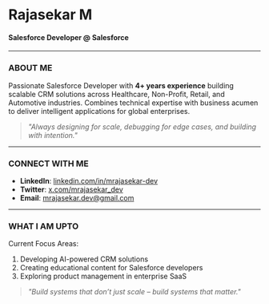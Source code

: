 # Rajasekar M

#### Salesforce Developer @ Salesforce  

---

### **ABOUT ME**  

Passionate Salesforce Developer with **4+ years experience** building scalable CRM solutions across Healthcare, Non-Profit, Retail, and Automotive industries. Combines technical expertise with business acumen to deliver intelligent applications for global enterprises.

> *"Always designing for scale, debugging for edge cases, and building with intention."*

---

### **CONNECT WITH ME**  
- **LinkedIn**: [linkedin.com/in/mrajasekar-dev](https://www.linkedin.com/in/mrajasekar-dev)  
- **Twitter**: [x.com/mrajasekar_dev](https://x.com/mrajasekar_dev)
- **Email**: mrajasekar.dev@gmail.com  

---

### **WHAT I AM UPTO**  
Current Focus Areas:  
1. Developing AI-powered CRM solutions  
2. Creating educational content for Salesforce developers  
3. Exploring product management in enterprise SaaS  

> *"Build systems that don’t just scale – build systems that matter."*
